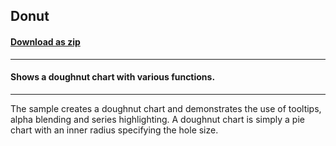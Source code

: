 ## Donut
#### [Download as zip](https://minhaskamal.github.io/DownGit/#/home?url=https://github.com/GrapeCity/ComponentOne-WinForms-Samples/tree/master/NetFramework\Charts\CS\Donut)
____
#### Shows a doughnut chart with various functions.
____
The sample creates a doughnut chart and demonstrates the use of tooltips, alpha blending and series highlighting.  A doughnut chart is simply a pie chart with an inner radius specifying the hole size. 